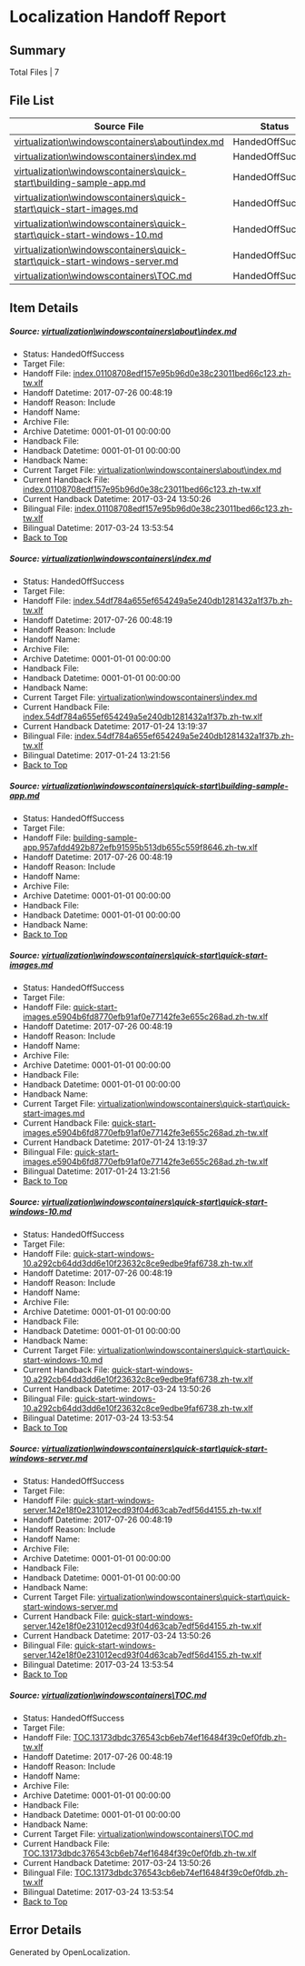 # <a name='report-top'></a> Localization Handoff Report

## Summary
 Total Files | 7

## File List
 Source File | Status | Details 
 ----------- | ------ | ------- 
 [virtualization\windowscontainers\about\index.md](https://github.com/Microsoft/Virtualization-Documentation-Private/blob/015f8c438cd1e1331e5388280facce4b9ec939ac/virtualization/windowscontainers/about/index.md) | HandedOffSuccess | [Details](#3d1146f6e86ce65115fe0112bec6e2702930c4be258)
 [virtualization\windowscontainers\index.md](https://github.com/Microsoft/Virtualization-Documentation-Private/blob/015f8c438cd1e1331e5388280facce4b9ec939ac/virtualization/windowscontainers/index.md) | HandedOffSuccess | [Details](#2a38e8cac3c05530a301eeccff3eb4264ec1d702303)
 [virtualization\windowscontainers\quick-start\building-sample-app.md](https://github.com/Microsoft/Virtualization-Documentation-Private/blob/015f8c438cd1e1331e5388280facce4b9ec939ac/virtualization/windowscontainers/quick-start/building-sample-app.md) | HandedOffSuccess | [Details](#27b00cf53240390ddebd2317f50ff9d27408107d350)
 [virtualization\windowscontainers\quick-start\quick-start-images.md](https://github.com/Microsoft/Virtualization-Documentation-Private/blob/015f8c438cd1e1331e5388280facce4b9ec939ac/virtualization/windowscontainers/quick-start/quick-start-images.md) | HandedOffSuccess | [Details](#a2526650a760f984720638bafffdabb6c2cb3e00393)
 [virtualization\windowscontainers\quick-start\quick-start-windows-10.md](https://github.com/Microsoft/Virtualization-Documentation-Private/blob/015f8c438cd1e1331e5388280facce4b9ec939ac/virtualization/windowscontainers/quick-start/quick-start-windows-10.md) | HandedOffSuccess | [Details](#2c5742ba11f830762a337f31ebcd1ae700cb3905394)
 [virtualization\windowscontainers\quick-start\quick-start-windows-server.md](https://github.com/Microsoft/Virtualization-Documentation-Private/blob/015f8c438cd1e1331e5388280facce4b9ec939ac/virtualization/windowscontainers/quick-start/quick-start-windows-server.md) | HandedOffSuccess | [Details](#832e65fde23ce3195eb8bbb79b7fa4afa01d13f3395)
 [virtualization\windowscontainers\TOC.md](https://github.com/Microsoft/Virtualization-Documentation-Private/blob/015f8c438cd1e1331e5388280facce4b9ec939ac/virtualization/windowscontainers/TOC.md) | HandedOffSuccess | [Details](#03680574b0768722f41f88b54180078a3799f374402)

## Item Details
##### <a name='3d1146f6e86ce65115fe0112bec6e2702930c4be258'></a> Source: [virtualization\windowscontainers\about\index.md](https://github.com/Microsoft/Virtualization-Documentation-Private/blob/015f8c438cd1e1331e5388280facce4b9ec939ac/virtualization/windowscontainers/about/index.md)
* Status: HandedOffSuccess
* Target File: 
* Handoff File: [index.01108708edf157e95b96d0e38c23011bed66c123.zh-tw.xlf](https://github.com/MicrosoftDocs/Virtualization-Documentation-Private.handoff/blob/b947d5ce9766d4ced193dff7c3b61da10b819113/ol-handoff/MicrosoftDocs/Virtualization-Documentation-Private.zh-tw/live/index.01108708edf157e95b96d0e38c23011bed66c123.zh-tw.xlf)
* Handoff Datetime: 2017-07-26 00:48:19
* Handoff Reason: Include
* Handoff Name: 
* Archive File: 
* Archive Datetime: 0001-01-01 00:00:00
* Handback File: 
* Handback Datetime: 0001-01-01 00:00:00
* Handback Name: 
* Current Target File: [virtualization\windowscontainers\about\index.md](https://github.com/MicrosoftDocs/Virtualization-Documentation-Private.zh-tw/blob/4052b01faa977ba2be8549e338efd7fd5dcdff5e/virtualization/windowscontainers/about/index.md)
* Current Handback File: [index.01108708edf157e95b96d0e38c23011bed66c123.zh-tw.xlf](https://github.com/MicrosoftDocs/Virtualization-Documentation-Private.handback/blob/bdf75413293010161bea2b51f24ab78fb2664af3/ol-handback/Microsoft/Virtualization-Documentation-Private.zh-tw/live/index.01108708edf157e95b96d0e38c23011bed66c123.zh-tw.xlf)
* Current Handback Datetime: 2017-03-24 13:50:26
* Bilingual File: [index.01108708edf157e95b96d0e38c23011bed66c123.zh-tw.xlf](https://github.com/MicrosoftDocs/Virtualization-Documentation-Private.handback/blob/bdf75413293010161bea2b51f24ab78fb2664af3/ol-handback/Microsoft/Virtualization-Documentation-Private.zh-tw/live/index.01108708edf157e95b96d0e38c23011bed66c123.zh-tw.xlf)
* Bilingual Datetime: 2017-03-24 13:53:54
* [Back to Top](#report-top)

##### <a name='2a38e8cac3c05530a301eeccff3eb4264ec1d702303'></a> Source: [virtualization\windowscontainers\index.md](https://github.com/Microsoft/Virtualization-Documentation-Private/blob/015f8c438cd1e1331e5388280facce4b9ec939ac/virtualization/windowscontainers/index.md)
* Status: HandedOffSuccess
* Target File: 
* Handoff File: [index.54df784a655ef654249a5e240db1281432a1f37b.zh-tw.xlf](https://github.com/MicrosoftDocs/Virtualization-Documentation-Private.handoff/blob/b947d5ce9766d4ced193dff7c3b61da10b819113/ol-handoff/MicrosoftDocs/Virtualization-Documentation-Private.zh-tw/live/index.54df784a655ef654249a5e240db1281432a1f37b.zh-tw.xlf)
* Handoff Datetime: 2017-07-26 00:48:19
* Handoff Reason: Include
* Handoff Name: 
* Archive File: 
* Archive Datetime: 0001-01-01 00:00:00
* Handback File: 
* Handback Datetime: 0001-01-01 00:00:00
* Handback Name: 
* Current Target File: [virtualization\windowscontainers\index.md](https://github.com/MicrosoftDocs/Virtualization-Documentation-Private.zh-tw/blob/5b7022a9f7c04887f46b62028a5634d1a10e4e6a/virtualization/windowscontainers/index.md)
* Current Handback File: [index.54df784a655ef654249a5e240db1281432a1f37b.zh-tw.xlf](https://github.com/MicrosoftDocs/Virtualization-Documentation-Private.handback/blob/de9afe5b1f155dfcfbe263495e1f038950647fbb/ol-handback/Microsoft/Virtualization-Documentation-Private.zh-tw/live/index.54df784a655ef654249a5e240db1281432a1f37b.zh-tw.xlf)
* Current Handback Datetime: 2017-01-24 13:19:37
* Bilingual File: [index.54df784a655ef654249a5e240db1281432a1f37b.zh-tw.xlf](https://github.com/MicrosoftDocs/Virtualization-Documentation-Private.handback/blob/de9afe5b1f155dfcfbe263495e1f038950647fbb/ol-handback/Microsoft/Virtualization-Documentation-Private.zh-tw/live/index.54df784a655ef654249a5e240db1281432a1f37b.zh-tw.xlf)
* Bilingual Datetime: 2017-01-24 13:21:56
* [Back to Top](#report-top)

##### <a name='27b00cf53240390ddebd2317f50ff9d27408107d350'></a> Source: [virtualization\windowscontainers\quick-start\building-sample-app.md](https://github.com/Microsoft/Virtualization-Documentation-Private/blob/015f8c438cd1e1331e5388280facce4b9ec939ac/virtualization/windowscontainers/quick-start/building-sample-app.md)
* Status: HandedOffSuccess
* Target File: 
* Handoff File: [building-sample-app.957afdd492b872efb91595b513db655c559f8646.zh-tw.xlf](https://github.com/MicrosoftDocs/Virtualization-Documentation-Private.handoff/blob/b947d5ce9766d4ced193dff7c3b61da10b819113/ol-handoff/MicrosoftDocs/Virtualization-Documentation-Private.zh-tw/live/building-sample-app.957afdd492b872efb91595b513db655c559f8646.zh-tw.xlf)
* Handoff Datetime: 2017-07-26 00:48:19
* Handoff Reason: Include
* Handoff Name: 
* Archive File: 
* Archive Datetime: 0001-01-01 00:00:00
* Handback File: 
* Handback Datetime: 0001-01-01 00:00:00
* Handback Name: 
* [Back to Top](#report-top)

##### <a name='a2526650a760f984720638bafffdabb6c2cb3e00393'></a> Source: [virtualization\windowscontainers\quick-start\quick-start-images.md](https://github.com/Microsoft/Virtualization-Documentation-Private/blob/015f8c438cd1e1331e5388280facce4b9ec939ac/virtualization/windowscontainers/quick-start/quick-start-images.md)
* Status: HandedOffSuccess
* Target File: 
* Handoff File: [quick-start-images.e5904b6fd8770efb91af0e77142fe3e655c268ad.zh-tw.xlf](https://github.com/MicrosoftDocs/Virtualization-Documentation-Private.handoff/blob/b947d5ce9766d4ced193dff7c3b61da10b819113/ol-handoff/MicrosoftDocs/Virtualization-Documentation-Private.zh-tw/live/quick-start-images.e5904b6fd8770efb91af0e77142fe3e655c268ad.zh-tw.xlf)
* Handoff Datetime: 2017-07-26 00:48:19
* Handoff Reason: Include
* Handoff Name: 
* Archive File: 
* Archive Datetime: 0001-01-01 00:00:00
* Handback File: 
* Handback Datetime: 0001-01-01 00:00:00
* Handback Name: 
* Current Target File: [virtualization\windowscontainers\quick-start\quick-start-images.md](https://github.com/MicrosoftDocs/Virtualization-Documentation-Private.zh-tw/blob/5b7022a9f7c04887f46b62028a5634d1a10e4e6a/virtualization/windowscontainers/quick-start/quick-start-images.md)
* Current Handback File: [quick-start-images.e5904b6fd8770efb91af0e77142fe3e655c268ad.zh-tw.xlf](https://github.com/MicrosoftDocs/Virtualization-Documentation-Private.handback/blob/de9afe5b1f155dfcfbe263495e1f038950647fbb/ol-handback/Microsoft/Virtualization-Documentation-Private.zh-tw/live/quick-start-images.e5904b6fd8770efb91af0e77142fe3e655c268ad.zh-tw.xlf)
* Current Handback Datetime: 2017-01-24 13:19:37
* Bilingual File: [quick-start-images.e5904b6fd8770efb91af0e77142fe3e655c268ad.zh-tw.xlf](https://github.com/MicrosoftDocs/Virtualization-Documentation-Private.handback/blob/de9afe5b1f155dfcfbe263495e1f038950647fbb/ol-handback/Microsoft/Virtualization-Documentation-Private.zh-tw/live/quick-start-images.e5904b6fd8770efb91af0e77142fe3e655c268ad.zh-tw.xlf)
* Bilingual Datetime: 2017-01-24 13:21:56
* [Back to Top](#report-top)

##### <a name='2c5742ba11f830762a337f31ebcd1ae700cb3905394'></a> Source: [virtualization\windowscontainers\quick-start\quick-start-windows-10.md](https://github.com/Microsoft/Virtualization-Documentation-Private/blob/015f8c438cd1e1331e5388280facce4b9ec939ac/virtualization/windowscontainers/quick-start/quick-start-windows-10.md)
* Status: HandedOffSuccess
* Target File: 
* Handoff File: [quick-start-windows-10.a292cb64dd3dd6e10f23632c8ce9edbe9faf6738.zh-tw.xlf](https://github.com/MicrosoftDocs/Virtualization-Documentation-Private.handoff/blob/b947d5ce9766d4ced193dff7c3b61da10b819113/ol-handoff/MicrosoftDocs/Virtualization-Documentation-Private.zh-tw/live/quick-start-windows-10.a292cb64dd3dd6e10f23632c8ce9edbe9faf6738.zh-tw.xlf)
* Handoff Datetime: 2017-07-26 00:48:19
* Handoff Reason: Include
* Handoff Name: 
* Archive File: 
* Archive Datetime: 0001-01-01 00:00:00
* Handback File: 
* Handback Datetime: 0001-01-01 00:00:00
* Handback Name: 
* Current Target File: [virtualization\windowscontainers\quick-start\quick-start-windows-10.md](https://github.com/MicrosoftDocs/Virtualization-Documentation-Private.zh-tw/blob/4052b01faa977ba2be8549e338efd7fd5dcdff5e/virtualization/windowscontainers/quick-start/quick-start-windows-10.md)
* Current Handback File: [quick-start-windows-10.a292cb64dd3dd6e10f23632c8ce9edbe9faf6738.zh-tw.xlf](https://github.com/MicrosoftDocs/Virtualization-Documentation-Private.handback/blob/bdf75413293010161bea2b51f24ab78fb2664af3/ol-handback/Microsoft/Virtualization-Documentation-Private.zh-tw/live/quick-start-windows-10.a292cb64dd3dd6e10f23632c8ce9edbe9faf6738.zh-tw.xlf)
* Current Handback Datetime: 2017-03-24 13:50:26
* Bilingual File: [quick-start-windows-10.a292cb64dd3dd6e10f23632c8ce9edbe9faf6738.zh-tw.xlf](https://github.com/MicrosoftDocs/Virtualization-Documentation-Private.handback/blob/bdf75413293010161bea2b51f24ab78fb2664af3/ol-handback/Microsoft/Virtualization-Documentation-Private.zh-tw/live/quick-start-windows-10.a292cb64dd3dd6e10f23632c8ce9edbe9faf6738.zh-tw.xlf)
* Bilingual Datetime: 2017-03-24 13:53:54
* [Back to Top](#report-top)

##### <a name='832e65fde23ce3195eb8bbb79b7fa4afa01d13f3395'></a> Source: [virtualization\windowscontainers\quick-start\quick-start-windows-server.md](https://github.com/Microsoft/Virtualization-Documentation-Private/blob/015f8c438cd1e1331e5388280facce4b9ec939ac/virtualization/windowscontainers/quick-start/quick-start-windows-server.md)
* Status: HandedOffSuccess
* Target File: 
* Handoff File: [quick-start-windows-server.142e18f0e231012ecd93f04d63cab7edf56d4155.zh-tw.xlf](https://github.com/MicrosoftDocs/Virtualization-Documentation-Private.handoff/blob/b947d5ce9766d4ced193dff7c3b61da10b819113/ol-handoff/MicrosoftDocs/Virtualization-Documentation-Private.zh-tw/live/quick-start-windows-server.142e18f0e231012ecd93f04d63cab7edf56d4155.zh-tw.xlf)
* Handoff Datetime: 2017-07-26 00:48:19
* Handoff Reason: Include
* Handoff Name: 
* Archive File: 
* Archive Datetime: 0001-01-01 00:00:00
* Handback File: 
* Handback Datetime: 0001-01-01 00:00:00
* Handback Name: 
* Current Target File: [virtualization\windowscontainers\quick-start\quick-start-windows-server.md](https://github.com/MicrosoftDocs/Virtualization-Documentation-Private.zh-tw/blob/4052b01faa977ba2be8549e338efd7fd5dcdff5e/virtualization/windowscontainers/quick-start/quick-start-windows-server.md)
* Current Handback File: [quick-start-windows-server.142e18f0e231012ecd93f04d63cab7edf56d4155.zh-tw.xlf](https://github.com/MicrosoftDocs/Virtualization-Documentation-Private.handback/blob/bdf75413293010161bea2b51f24ab78fb2664af3/ol-handback/Microsoft/Virtualization-Documentation-Private.zh-tw/live/quick-start-windows-server.142e18f0e231012ecd93f04d63cab7edf56d4155.zh-tw.xlf)
* Current Handback Datetime: 2017-03-24 13:50:26
* Bilingual File: [quick-start-windows-server.142e18f0e231012ecd93f04d63cab7edf56d4155.zh-tw.xlf](https://github.com/MicrosoftDocs/Virtualization-Documentation-Private.handback/blob/bdf75413293010161bea2b51f24ab78fb2664af3/ol-handback/Microsoft/Virtualization-Documentation-Private.zh-tw/live/quick-start-windows-server.142e18f0e231012ecd93f04d63cab7edf56d4155.zh-tw.xlf)
* Bilingual Datetime: 2017-03-24 13:53:54
* [Back to Top](#report-top)

##### <a name='03680574b0768722f41f88b54180078a3799f374402'></a> Source: [virtualization\windowscontainers\TOC.md](https://github.com/Microsoft/Virtualization-Documentation-Private/blob/015f8c438cd1e1331e5388280facce4b9ec939ac/virtualization/windowscontainers/TOC.md)
* Status: HandedOffSuccess
* Target File: 
* Handoff File: [TOC.13173dbdc376543cb6eb74ef16484f39c0ef0fdb.zh-tw.xlf](https://github.com/MicrosoftDocs/Virtualization-Documentation-Private.handoff/blob/b947d5ce9766d4ced193dff7c3b61da10b819113/ol-handoff/MicrosoftDocs/Virtualization-Documentation-Private.zh-tw/live/TOC.13173dbdc376543cb6eb74ef16484f39c0ef0fdb.zh-tw.xlf)
* Handoff Datetime: 2017-07-26 00:48:19
* Handoff Reason: Include
* Handoff Name: 
* Archive File: 
* Archive Datetime: 0001-01-01 00:00:00
* Handback File: 
* Handback Datetime: 0001-01-01 00:00:00
* Handback Name: 
* Current Target File: [virtualization\windowscontainers\TOC.md](https://github.com/MicrosoftDocs/Virtualization-Documentation-Private.zh-tw/blob/4052b01faa977ba2be8549e338efd7fd5dcdff5e/virtualization/windowscontainers/TOC.md)
* Current Handback File: [TOC.13173dbdc376543cb6eb74ef16484f39c0ef0fdb.zh-tw.xlf](https://github.com/MicrosoftDocs/Virtualization-Documentation-Private.handback/blob/bdf75413293010161bea2b51f24ab78fb2664af3/ol-handback/Microsoft/Virtualization-Documentation-Private.zh-tw/live/TOC.13173dbdc376543cb6eb74ef16484f39c0ef0fdb.zh-tw.xlf)
* Current Handback Datetime: 2017-03-24 13:50:26
* Bilingual File: [TOC.13173dbdc376543cb6eb74ef16484f39c0ef0fdb.zh-tw.xlf](https://github.com/MicrosoftDocs/Virtualization-Documentation-Private.handback/blob/bdf75413293010161bea2b51f24ab78fb2664af3/ol-handback/Microsoft/Virtualization-Documentation-Private.zh-tw/live/TOC.13173dbdc376543cb6eb74ef16484f39c0ef0fdb.zh-tw.xlf)
* Bilingual Datetime: 2017-03-24 13:53:54
* [Back to Top](#report-top)


## Error Details

Generated by OpenLocalization.
